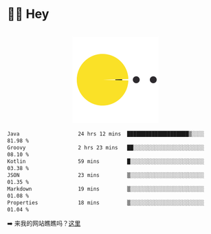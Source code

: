 
# 👋🏻 Hey
<div align="center">
	<br>
	<img src="https://raw.githubusercontent.com/Aniket965/Aniket965/master/pacman.svg?sanitize=true" width="200" height="200">
	<br>
</div>

<!--START_SECTION:waka-->

```text
Java                   24 hrs 12 mins  ████████████████████▒░░░░   81.98 %
Groovy                 2 hrs 23 mins   ██░░░░░░░░░░░░░░░░░░░░░░░   08.10 %
Kotlin                 59 mins         █░░░░░░░░░░░░░░░░░░░░░░░░   03.38 %
JSON                   23 mins         ▒░░░░░░░░░░░░░░░░░░░░░░░░   01.35 %
Markdown               19 mins         ▒░░░░░░░░░░░░░░░░░░░░░░░░   01.08 %
Properties             18 mins         ▒░░░░░░░░░░░░░░░░░░░░░░░░   01.04 %
```

<!--END_SECTION:waka-->

 ➡️  来我的网站瞧瞧吗？[这里](https://www.shaolongfei.com)
